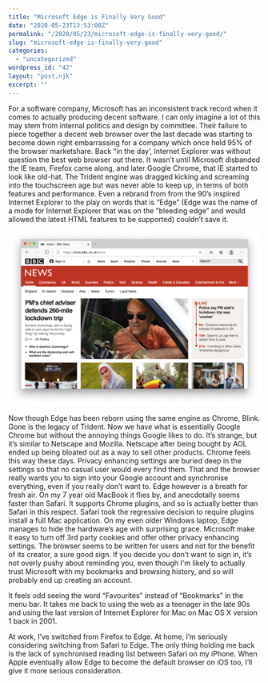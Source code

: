 ```yaml
---
title: "Microsoft Edge is Finally Very Good"
date: "2020-05-23T13:53:00Z"
permalink: "/2020/05/23/microsoft-edge-is-finally-very-good/"
slug: "microsoft-edge-is-finally-very-good"
categories:
  - "uncategorized"
wordpress_id: "42"
layout: "post.njk"
excerpt: ""
---
```


For a software company, Microsoft has an inconsistent track record when it comes to actually producing decent software. I can only imagine a lot of this may stem from internal politics and design by committee. Their failure to piece together a decent web browser over the last decade was starting to become down right embarrassing for a company which once held 95% of the browser marketshare. Back “in the day’, Internet Explorer was without question the best web browser out there. It wasn’t until Microsoft disbanded the IE team, Firefox came along, and later Google Chrome, that IE started to look like old-hat. The Trident engine was dragged kicking and screaming into the touchscreen age but was never able to keep up, in terms of both features and performance. Even a rebrand from from the 90’s inspired Internet Explorer to the play on words that is “Edge” (Edge was the name of a mode for Internet Explorer that was on the “bleeding edge” and would allowed the latest HTML features to be supported) couldn’t save it.

![](/wp-content/uploads/2020/05/screenshot-2020-05-23-at-14.10.07.png?w=1024)

Now though Edge has been reborn using the same engine as Chrome, Blink. Gone is the legacy of Trident. Now we have what is essentially Google Chrome but without the annoying things Google likes to do. It’s strange, but it’s similar to Netscape and Mozilla. Netscape after being bought by AOL ended up being bloated out as a way to sell other products. Chrome feels this way these days. Privacy enhancing settings are buried deep in the settings so that no casual user would every find them. That and the browser really wants you to sign into your Google account and synchronise everything, even if you really don’t want to. Edge however is a breath for fresh air. On my 7 year old MacBook it flies by, and anecdotally seems faster than Safari. It supports Chrome plugins, and so is actually better than Safari in this respect. Safari took the regressive decision to require plugins install a full Mac application. On my even older Windows laptop, Edge manages to hide the hardware’s age with surprising grace. Microsoft make it easy to turn off 3rd party cookies and offer other privacy enhancing settings. The browser seems to be written for users and not for the benefit of its creator, a sure good sign. If you decide you don’t want to sign in, it’s not overly pushy about reminding you, even though I'm likely to actually trust Microsoft with my bookmarks and browsing history, and so will probably end up creating an account.

It feels odd seeing the word “Favourites” instead of “Bookmarks” in the menu bar. It takes me back to using the web as a teenager in the late 90s and using the last version of Internet Explorer for Mac on Mac OS X version 1 back in 2001.

At work, I’ve switched from Firefox to Edge. At home, I’m seriously considering switching from Safari to Edge. The only thing holding me back is the lack of synchronised reading list between Safari on my iPhone. When Apple eventually allow Edge to become the default browser on iOS too, I’ll give it more serious consideration.
